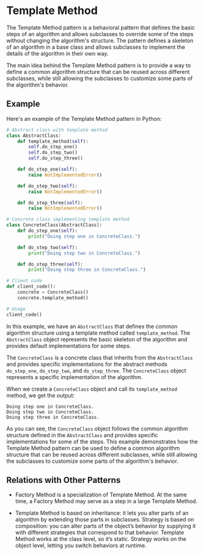 # Template Method

The Template Method pattern is a behavioral pattern that defines the basic steps of an algorithm and allows subclasses to override some of the steps without changing the algorithm's structure. The pattern defines a skeleton of an algorithm in a base class and allows subclasses to implement the details of the algorithm in their own way.

The main idea behind the Template Method pattern is to provide a way to define a common algorithm structure that can be reused across different subclasses, while still allowing the subclasses to customize some parts of the algorithm's behavior.

## Example

Here's an example of the Template Method pattern in Python:

```python
# Abstract class with template method
class AbstractClass:
    def template_method(self):
        self.do_step_one()
        self.do_step_two()
        self.do_step_three()

    def do_step_one(self):
        raise NotImplementedError()

    def do_step_two(self):
        raise NotImplementedError()

    def do_step_three(self):
        raise NotImplementedError()

# Concrete class implementing template method
class ConcreteClass(AbstractClass):
    def do_step_one(self):
        print("Doing step one in ConcreteClass.")

    def do_step_two(self):
        print("Doing step two in ConcreteClass.")

    def do_step_three(self):
        print("Doing step three in ConcreteClass.")

# Client code
def client_code():
    concrete = ConcreteClass()
    concrete.template_method()

# Usage
client_code()
```

In this example, we have an `AbstractClass` that defines the common algorithm structure using a template method called `template_method`. The `AbstractClass` object represents the basic skeleton of the algorithm and provides default implementations for some steps.

The `ConcreteClass` is a concrete class that inherits from the `AbstractClass` and provides specific implementations for the abstract methods `do_step_one`, `do_step_two`, and `do_step_three`. The `ConcreteClass` object represents a specific implementation of the algorithm.

When we create a `ConcreteClass` object and call its `template_method` method, we get the output:

```
Doing step one in ConcreteClass.
Doing step two in ConcreteClass.
Doing step three in ConcreteClass.
```

As you can see, the `ConcreteClass` object follows the common algorithm structure defined in the `AbstractClass` and provides specific implementations for some of the steps. This example demonstrates how the Template Method pattern can be used to define a common algorithm structure that can be reused across different subclasses, while still allowing the subclasses to customize some parts of the algorithm's behavior.

## Relations with Other Patterns

- Factory Method is a specialization of Template Method. At the same time, a Factory Method may serve as a step in a large Template Method.

- Template Method is based on inheritance: it lets you alter parts of an algorithm by extending those parts in subclasses. Strategy is based on composition: you can alter parts of the object’s behavior by supplying it with different strategies that correspond to that behavior. Template Method works at the class level, so it’s static. Strategy works on the object level, letting you switch behaviors at runtime.
